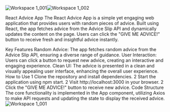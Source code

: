 ![Workspace 1_001](https://github.com/Aminsouhail/Quote-Generator---React-Fetch-API-Data-/assets/99737134/2601fe99-6989-4545-b11c-4973ccde4365)![Workspace 1_002](https://github.com/Aminsouhail/Quote-Generator---React-Fetch-API-Data-/assets/99737134/2f3368b3-b1f6-414b-bfea-2bed9b03e578)

React Advice App
The React Advice App is a simple yet engaging web application that provides users with random pieces of advice. Built using React, the app fetches advice from the Advice Slip API and dynamically updates the content on the page. Users can click the "GIVE ME ADVICE!" button to receive fresh and insightful advice instantly.

Key Features
Random Advice: The app fetches random advice from the Advice Slip API, ensuring a diverse range of guidance.
User Interaction: Users can click a button to request new advice, creating an interactive and engaging experience.
Clean UI: The advice is presented in a clean and visually appealing user interface, enhancing the overall user experience.
How to Use
1 Clone the repository and install dependencies.
2 Start the application using npm start.
2 Visit http://localhost:3000 in your browser.
2 Click the "GIVE ME ADVICE!" button to receive new advice.
Code Structure
The core functionality is implemented in the App component, utilizing Axios to make API requests and updating the state to display the received advice. ![Workspace 1_001](https://github.com/Aminsouhail/Quote-Generator---React-Fetch-API-Data-/assets/99737134/70eca229-bc22-493d-af9f-1eb17f2f1e6a)

